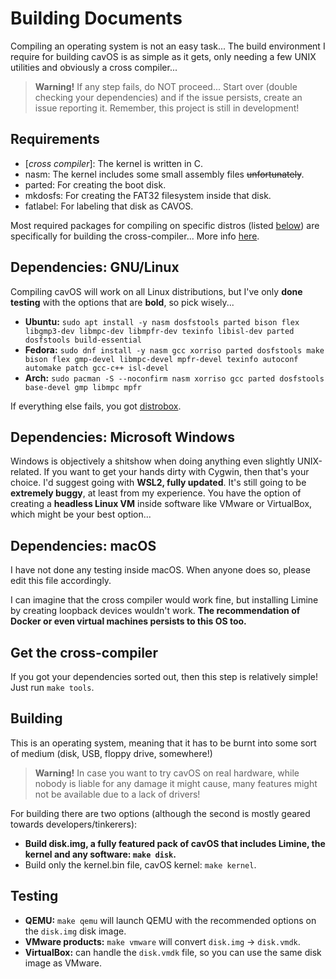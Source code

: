 # Building Documents

Compiling an operating system is not an easy task... The build environment I require for building cavOS is as simple as it gets, only needing a few UNIX utilities and obviously a cross compiler...

> **Warning!** If any step fails, do NOT proceed... Start over (double checking your dependencies) and if the issue persists, create an issue reporting it. Remember, this project is still in development!

## Requirements
- \[*cross compiler*]: The kernel is written in C.
- nasm: The kernel includes some small assembly files ~~unfortunately~~.
- parted: For creating the boot disk.
- mkdosfs: For creating the FAT32 filesystem inside that disk.
- fatlabel: For labeling that disk as CAVOS.

Most required packages for compiling on specific distros (listed [below](#dependencies-gnulinux)) are specifically for building the cross-compiler... More info [here](https://wiki.osdev.org/GCC_Cross-Compiler).

## Dependencies: GNU/Linux
Compiling cavOS will work on all Linux distributions, but I've only **done testing** with the options that are **bold**, so pick wisely...

- **Ubuntu:** `sudo apt install -y nasm dosfstools parted bison flex libgmp3-dev libmpc-dev libmpfr-dev texinfo libisl-dev parted dosfstools build-essential`
- **Fedora:** `sudo dnf install -y nasm gcc xorriso parted dosfstools make bison flex gmp-devel libmpc-devel mpfr-devel texinfo autoconf automake patch gcc-c++ isl-devel`
- **Arch:** `sudo pacman -S --noconfirm nasm xorriso gcc parted dosfstools base-devel gmp libmpc mpfr`

If everything else fails, you got [distrobox](https://github.com/89luca89/distrobox).

## Dependencies: Microsoft Windows
Windows is objectively a shitshow when doing anything even slightly UNIX-related. If you want to get your hands dirty with Cygwin, then that's your choice. I'd suggest going with **WSL2, fully updated**. It's still going to be **extremely buggy**, at least from my experience. You have the option of creating a **headless Linux VM** inside software like VMware or VirtualBox, which might be your best option...

## Dependencies: macOS
I have not done any testing inside macOS. When anyone does so, please edit this file accordingly.

I can imagine that the cross compiler would work fine, but installing Limine by creating loopback devices wouldn't work. **The recommendation of Docker or even virtual machines persists to this OS too.**

## Get the cross-compiler
If you got your dependencies sorted out, then this step is relatively simple! Just run `make tools`.

## Building
This is an operating system, meaning that it has to be burnt into some sort of medium (disk, USB, floppy drive, somewhere!)

> **Warning!** In case you want to try cavOS on real hardware, while nobody is liable for any damage it might cause, many features might not be available due to a lack of drivers!

For building there are two options (although the second is mostly geared towards developers/tinkerers):
- **Build disk.img, a fully featured pack of cavOS that includes Limine, the kernel and any software: `make disk`.**
- Build only the kernel.bin file, cavOS kernel: `make kernel`.

## Testing
- **QEMU:** `make qemu` will launch QEMU with the recommended options on the `disk.img` disk image.
- **VMware products:** `make vmware` will convert `disk.img` -> `disk.vmdk`.
- **VirtualBox:** can handle the `disk.vmdk` file, so you can use the same disk image as VMware.
